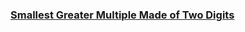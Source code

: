 ### [Smallest Greater Multiple Made of Two Digits](https://leetcode.com/problems/smallest-greater-multiple-made-of-two-digits)

